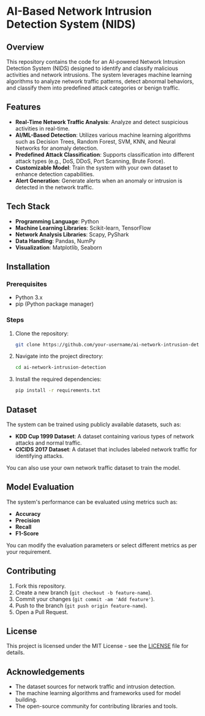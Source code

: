 # AI-Based Network Intrusion Detection System (NIDS)

## Overview

This repository contains the code for an AI-powered Network Intrusion Detection System (NIDS) designed to identify and classify malicious activities and network intrusions. The system leverages machine learning algorithms to analyze network traffic patterns, detect abnormal behaviors, and classify them into predefined attack categories or benign traffic.

## Features

- **Real-Time Network Traffic Analysis**: Analyze and detect suspicious activities in real-time.
- **AI/ML-Based Detection**: Utilizes various machine learning algorithms such as Decision Trees, Random Forest, SVM, KNN, and Neural Networks for anomaly detection.
- **Predefined Attack Classification**: Supports classification into different attack types (e.g., DoS, DDoS, Port Scanning, Brute Force).
- **Customizable Model**: Train the system with your own dataset to enhance detection capabilities.
- **Alert Generation**: Generate alerts when an anomaly or intrusion is detected in the network traffic.

## Tech Stack

- **Programming Language**: Python
- **Machine Learning Libraries**: Scikit-learn, TensorFlow
- **Network Analysis Libraries**: Scapy, PyShark
- **Data Handling**: Pandas, NumPy
- **Visualization**: Matplotlib, Seaborn

## Installation

### Prerequisites

- Python 3.x
- pip (Python package manager)

### Steps

1. Clone the repository:

   ```bash
   git clone https://github.com/your-username/ai-network-intrusion-detection.git
   ```

2. Navigate into the project directory:

   ```bash
   cd ai-network-intrusion-detection
   ```

3. Install the required dependencies:

   ```bash
   pip install -r requirements.txt
   ```

## Dataset

The system can be trained using publicly available datasets, such as:

- **KDD Cup 1999 Dataset**: A dataset containing various types of network attacks and normal traffic.
- **CICIDS 2017 Dataset**: A dataset that includes labeled network traffic for identifying attacks.

You can also use your own network traffic dataset to train the model.

## Model Evaluation

The system's performance can be evaluated using metrics such as:

- **Accuracy**
- **Precision**
- **Recall**
- **F1-Score**

You can modify the evaluation parameters or select different metrics as per your requirement.

## Contributing

1. Fork this repository.
2. Create a new branch (`git checkout -b feature-name`).
3. Commit your changes (`git commit -am 'Add feature'`).
4. Push to the branch (`git push origin feature-name`).
5. Open a Pull Request.

## License

This project is licensed under the MIT License - see the [LICENSE](LICENSE) file for details.

## Acknowledgements

- The dataset sources for network traffic and intrusion detection.
- The machine learning algorithms and frameworks used for model building.
- The open-source community for contributing libraries and tools.

